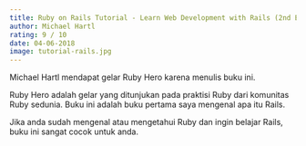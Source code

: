```yaml
---
title: Ruby on Rails Tutorial - Learn Web Development with Rails (2nd Edition)
author: Michael Hartl
rating: 9 / 10
date: 04-06-2018
image: tutorial-rails.jpg
---
```


Michael Hartl mendapat gelar Ruby Hero karena menulis buku ini. 

Ruby Hero adalah gelar yang ditunjukan pada praktisi Ruby dari komunitas Ruby sedunia. Buku ini adalah buku pertama saya mengenal apa itu Rails. 

Jika anda sudah mengenal atau mengetahui Ruby dan ingin belajar Rails, buku ini sangat cocok untuk anda.   